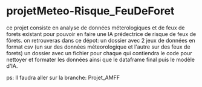 # projetMeteo-Risque_FeuDeForet

ce projet consiste en analyse de données méterologiques et de feux de forets existant pour pouvoir en faire une IA prédectrice de risque de feux de fôrets.
on retrouveras dans ce dépot:
un dossier avec 2 jeux de données en format csv (un sur des données méteorologique et l'autre sur des feux de forets)
un dossier avec un fichier pour chaque qui contiendra le code pour nettoyer et formater les données ainsi que le dataframe final
puis le modèle d'IA.

ps: Il faudra aller sur la branche: Projet_AMFF

